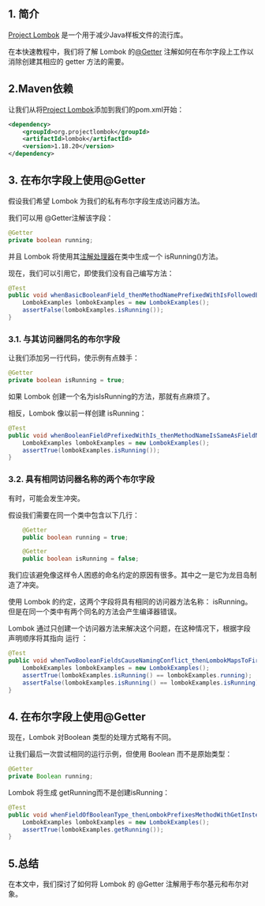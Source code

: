 ## 1. 简介

[Project Lombok](https://www.baeldung.com/intro-to-project-lombok) 是一个用于减少Java样板文件的流行库。

在本快速教程中，我们将了解 Lombok 的[@Getter](https://projectlombok.org/features/GetterSetter) 注解如何在布尔字段上工作以消除创建其相应的 getter 方法的需要。

## 2.Maven依赖

让我们从将[Project Lombok](https://search.maven.org/classic/#search|ga|1|g%3A"org.projectlombok")添加到我们的pom.xml开始：

```xml
<dependency>
    <groupId>org.projectlombok</groupId>
    <artifactId>lombok</artifactId>
    <version>1.18.20</version>
</dependency>
```

## 3. 在布尔字段上使用@Getter

假设我们希望 Lombok 为我们的私有布尔字段生成访问器方法。

我们可以用 @Getter注解该字段：

```java
@Getter
private boolean running;
```

并且 Lombok 将使用其[注解处理器](https://www.baeldung.com/java-annotation-processing-builder)在类中生成一个 isRunning()方法。

现在，我们可以引用它，即使我们没有自己编写方法：

```java
@Test
public void whenBasicBooleanField_thenMethodNamePrefixedWithIsFollowedByFieldName() {
    LombokExamples lombokExamples = new LombokExamples();
    assertFalse(lombokExamples.isRunning());
}
```

### 3.1. 与其访问器同名的布尔字段

让我们添加另一行代码，使示例有点棘手：

```java
@Getter
private boolean isRunning = true;
```

如果 Lombok 创建一个名为isIsRunning的方法，那就有点麻烦了。

相反，Lombok 像以前一样创建 isRunning：

```java
@Test
public void whenBooleanFieldPrefixedWithIs_thenMethodNameIsSameAsFieldName() {
    LombokExamples lombokExamples = new LombokExamples();
    assertTrue(lombokExamples.isRunning());
}
```

### 3.2. 具有相同访问器名称的两个布尔字段

有时，可能会发生冲突。

假设我们需要在同一个类中包含以下几行：

```java
    @Getter
    public boolean running = true;

    @Getter
    public boolean isRunning = false;
```

我们应该避免像这样令人困惑的命名约定的原因有很多。其中之一是它为龙目岛制造了冲突。

使用 Lombok 的约定，这两个字段将具有相同的访问器方法名称： isRunning。但是在同一个类中有两个同名的方法会产生编译器错误。

Lombok 通过只创建一个访问器方法来解决这个问题，在这种情况下，根据字段声明顺序将其指向 运行 ：

```java
@Test
public void whenTwoBooleanFieldsCauseNamingConflict_thenLombokMapsToFirstDeclaredField() {
    LombokExamples lombokExamples = new LombokExamples();
    assertTrue(lombokExamples.isRunning() == lombokExamples.running);
    assertFalse(lombokExamples.isRunning() == lombokExamples.isRunning);
}
```

## 4. 在布尔字段上使用@Getter

现在，Lombok 对Boolean 类型的处理方式略有不同。

让我们最后一次尝试相同的运行示例，但使用 Boolean 而不是原始类型：

```java
@Getter
private Boolean running;
```

Lombok 将生成 getRunning而不是创建isRunning：

```java
@Test
public void whenFieldOfBooleanType_thenLombokPrefixesMethodWithGetInsteadOfIs() {
    LombokExamples lombokExamples = new LombokExamples();
    assertTrue(lombokExamples.getRunning());
}
```

## 5.总结

在本文中，我们探讨了如何将 Lombok 的 @Getter 注解用于布尔基元和布尔对象。